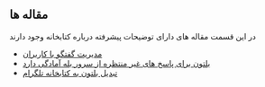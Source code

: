 ## مقاله ها

در این قسمت مقاله های دارای توضیحات پیشرفته درباره کتابخانه وجود دارند

* [مدیریت گفتگو با کاربران](./managing_conversations)
* [بلتون برای پاسخ های غیر منتظره از سرور بله آمادگی دارد](./balethon_is_prepared)
* [تبدیل بلتون به کتابخانه تلگرام](./balethon_for_telegram)